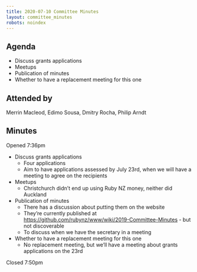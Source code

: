 ```yaml
---
title: 2020-07-10 Committee Minutes
layout: committee_minutes
robots: noindex
---
```


## Agenda

* Discuss grants applications
* Meetups
* Publication of minutes
* Whether to have a replacement meeting for this one

## Attended by

Merrin Macleod, Edimo Sousa, Dmitry Rocha, Philip Arndt

## Minutes

Opened 7:36pm

* Discuss grants applications
  * Four applications
  * Aim to have applications assessed by July 23rd, when we will have a meeting to agree on the recipients
* Meetups
  * Christchurch didn’t end up using Ruby NZ money, neither did Auckland
* Publication of minutes
  * There has a discussion about putting them on the website
  * They’re currently published at https://github.com/rubynz/www/wiki/2019-Committee-Minutes - but not discoverable
  * To discuss when we have the secretary in a meeting
* Whether to have a replacement meeting for this one
  * No replacement meeting, but we’ll have a meeting about grants applications on the 23rd

Closed 7:50pm

